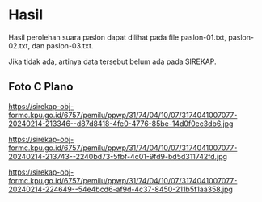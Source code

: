 # Hasil

Hasil perolehan suara paslon dapat dilihat pada file paslon-01.txt, paslon-02.txt, dan paslon-03.txt.

Jika tidak ada, artinya data tersebut belum ada pada SIREKAP.

## Foto C Plano

https://sirekap-obj-formc.kpu.go.id/6757/pemilu/ppwp/31/74/04/10/07/3174041007077-20240214-213346--d87d8418-4fe0-4776-85be-14d0f0ec3db6.jpg

https://sirekap-obj-formc.kpu.go.id/6757/pemilu/ppwp/31/74/04/10/07/3174041007077-20240214-213743--2240bd73-5fbf-4c01-9fd9-bd5d311742fd.jpg

https://sirekap-obj-formc.kpu.go.id/6757/pemilu/ppwp/31/74/04/10/07/3174041007077-20240214-224649--54e4bcd6-af9d-4c37-8450-211b5f1aa358.jpg
